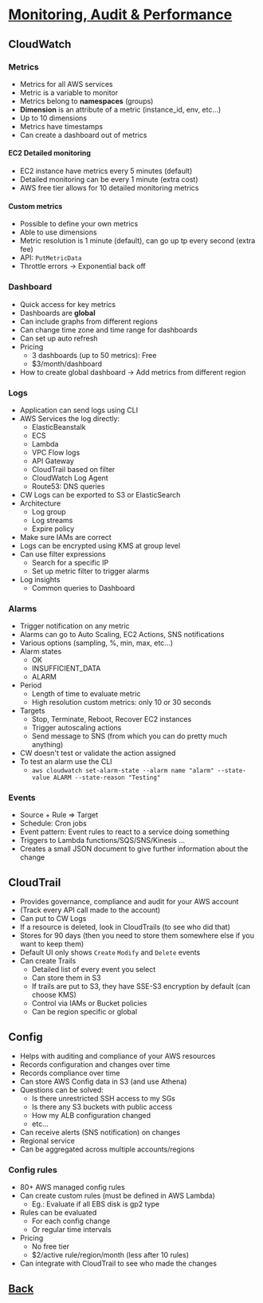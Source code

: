 # [Monitoring, Audit & Performance](../README.md)

## CloudWatch

### Metrics

* Metrics for all AWS services
* Metric is a variable to monitor
* Metrics belong to __namespaces__ (groups)
* __Dimension__ is an attribute of a metric (instance_id, env, etc...)
* Up to 10 dimensions
* Metrics have timestamps
* Can create a dashboard out of metrics

#### EC2 Detailed monitoring

* EC2 instance have metrics every 5 minutes (default)
* Detailed monitoring can be every 1 minute (extra cost)
* AWS free tier allows for 10 detailed monitoring metrics

#### Custom metrics

* Possible to define your own metrics
* Able to use dimensions
* Metric resolution is 1 minute (default), can go up tp every second (extra fee)
* API: `PutMetricData`
* Throttle errors -> Exponential back off

### Dashboard

* Quick access for key metrics
* Dashboards are __global__
* Can include graphs from different regions
* Can change time zone and time range for dashboards
* Can set up auto refresh
* Pricing
	* 3 dashboards (up to 50 metrics): Free
	* $3/month/dashboard 
* How to create global dashboard -> Add metrics from different region

### Logs

* Application can send logs using CLI
* AWS Services the log directly:
	* ElasticBeanstalk
	* ECS
	* Lambda
	* VPC Flow logs
	* API Gateway
	* CloudTrail based on filter
	* CloudWatch Log Agent
	* Route53: DNS queries
* CW Logs can be exported to S3 or ElasticSearch
* Architecture
	* Log group
	* Log streams
	* Expire policy
* Make sure IAMs are correct
* Logs can be encrypted using KMS at group level
* Can use filter expressions
	* Search for a specific IP
	* Set up metric filter to trigger alarms
* Log insights
	* Common queries to Dashboard

### Alarms

* Trigger notification on any metric
* Alarms can go to Auto Scaling, EC2 Actions, SNS notifications
* Various options (sampling, %, min, max, etc...)
* Alarm states
	* OK
	* INSUFFICIENT_DATA
	* ALARM
* Period
	* Length of time to evaluate metric
	* High resolution custom metrics: only 10 or 30 seconds
* Targets
	* Stop, Terminate, Reboot, Recover EC2 instances
	* Trigger autoscaling actions
	* Send message to SNS (from which you can do pretty much anything)
* CW doesn't test or validate the action assigned
* To test an alarm use the CLI
	* `aws cloudwatch set-alarm-state --alarm name "alarm" --state-value ALARM --state-reason "Testing"`

### Events

* Source + Rule => Target
* Schedule: Cron jobs
* Event pattern: Event rules to react to a service doing something
* Triggers to Lambda functions/SQS/SNS/Kinesis ...
* Creates a small JSON document to give further information about the change

## CloudTrail

* Provides governance, compliance and audit for your AWS account
* (Track every API call made to the account)
* Can put to CW Logs
* If a resource is deleted, look in CloudTrails (to see who did that)
* Stores for 90 days (then you need to store them somewhere else if you want to keep them)
* Default UI only shows `Create` `Modify` and `Delete` events
* Can create Trails
	* Detailed list of every event you select
	* Can store them in S3
	* If trails are put to S3, they have SSE-S3 encryption by default (can choose KMS)
	* Control via IAMs or Bucket policies
	* Can be region specific or global

## Config

* Helps with auditing and compliance of your AWS resources
* Records configuration and changes over time
* Records compliance over time
* Can store AWS Config data in S3 (and use Athena)
* Questions can be solved:
	* Is there unrestricted SSH access to my SGs
	* Is there any S3 buckets with public access
	* How my ALB configuration changed
	* etc...
* Can receive alerts (SNS notification) on changes
* Regional service
* Can be aggregated across multiple accounts/regions

### Config rules

* 80+ AWS managed config rules
* Can create custom rules (must be defined in AWS Lambda)
	* Eg.: Evaluate if all EBS disk is gp2 type
* Rules can be evaluated
	* For each config change
	* Or regular time intervals
* Pricing
	* No free tier
	* $2/active rule/region/month (less after 10 rules)
* Can integrate with CloudTrail to see who made the changes
 
## [Back](../README.md)